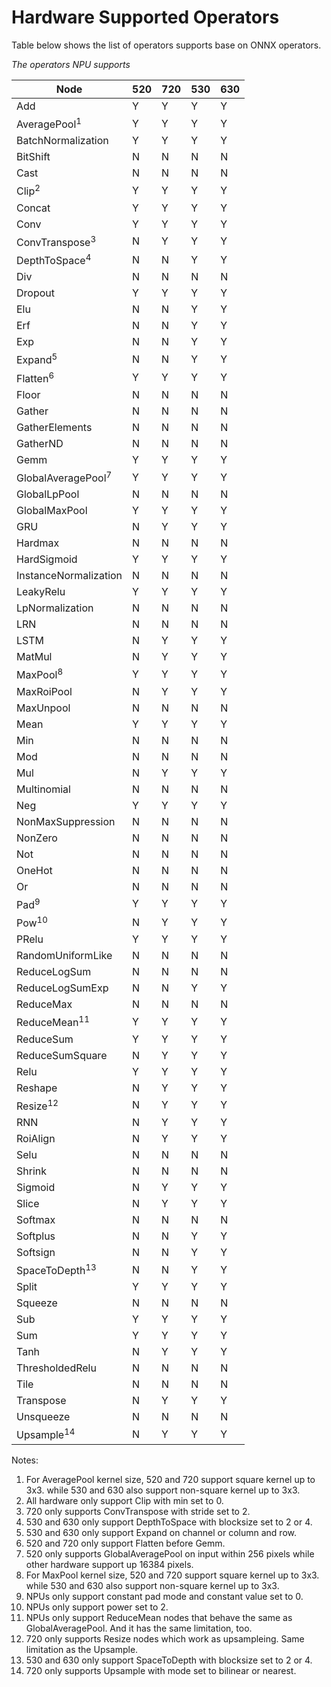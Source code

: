 # Hardware Supported Operators

Table below shows the list of operators supports base on ONNX operators.

*The operators NPU supports*

| Node                          | 520 | 720 | 530 | 630 |
| ----------------------------- | --- | --- | --- | --- |
| Add                           |  Y  |  Y  |  Y  |  Y  |
| AveragePool<sup>1</sup>       |  Y  |  Y  |  Y  |  Y  |
| BatchNormalization            |  Y  |  Y  |  Y  |  Y  |
| BitShift                      |  N  |  N  |  N  |  N  |
| Cast                          |  N  |  N  |  N  |  N  |
| Clip<sup>2</sup>              |  Y  |  Y  |  Y  |  Y  |
| Concat                        |  Y  |  Y  |  Y  |  Y  |
| Conv                          |  Y  |  Y  |  Y  |  Y  |
| ConvTranspose<sup>3</sup>     |  N  |  Y  |  Y  |  Y  |
| DepthToSpace<sup>4</sup>      |  N  |  N  |  Y  |  Y  |
| Div                           |  N  |  N  |  N  |  N  |
| Dropout                       |  Y  |  Y  |  Y  |  Y  |
| Elu                           |  N  |  N  |  Y  |  Y  |
| Erf                           |  N  |  N  |  Y  |  Y  |
| Exp                           |  N  |  N  |  Y  |  Y  |
| Expand<sup>5</sup>            |  N  |  N  |  Y  |  Y  |
| Flatten<sup>6</sup>           |  Y  |  Y  |  Y  |  Y  |
| Floor                         |  N  |  N  |  N  |  N  |
| Gather                        |  N  |  N  |  N  |  N  |
| GatherElements                |  N  |  N  |  N  |  N  |
| GatherND                      |  N  |  N  |  N  |  N  |
| Gemm                          |  Y  |  Y  |  Y  |  Y  |
| GlobalAveragePool<sup>7</sup> |  Y  |  Y  |  Y  |  Y  |
| GlobalLpPool                  |  N  |  N  |  N  |  N  |
| GlobalMaxPool                 |  Y  |  Y  |  Y  |  Y  |
| GRU                           |  N  |  Y  |  Y  |  Y  |
| Hardmax                       |  N  |  N  |  N  |  N  |
| HardSigmoid                   |  Y  |  Y  |  Y  |  Y  |
| InstanceNormalization         |  N  |  N  |  N  |  N  |
| LeakyRelu                     |  Y  |  Y  |  Y  |  Y  |
| LpNormalization               |  N  |  N  |  N  |  N  |
| LRN                           |  N  |  N  |  N  |  N  |
| LSTM                          |  N  |  Y  |  Y  |  Y  |
| MatMul                        |  N  |  Y  |  Y  |  Y  |
| MaxPool<sup>8</sup>           |  Y  |  Y  |  Y  |  Y  |
| MaxRoiPool                    |  N  |  Y  |  Y  |  Y  |
| MaxUnpool                     |  N  |  N  |  N  |  N  |
| Mean                          |  Y  |  Y  |  Y  |  Y  |
| Min                           |  N  |  N  |  N  |  N  |
| Mod                           |  N  |  N  |  N  |  N  |
| Mul                           |  N  |  Y  |  Y  |  Y  |
| Multinomial                   |  N  |  N  |  N  |  N  |
| Neg                           |  Y  |  Y  |  Y  |  Y  |
| NonMaxSuppression             |  N  |  N  |  N  |  N  |
| NonZero                       |  N  |  N  |  N  |  N  |
| Not                           |  N  |  N  |  N  |  N  |
| OneHot                        |  N  |  N  |  N  |  N  |
| Or                            |  N  |  N  |  N  |  N  |
| Pad<sup>9</sup>               |  Y  |  Y  |  Y  |  Y  |
| Pow<sup>10</sup>              |  N  |  Y  |  Y  |  Y  |
| PRelu                         |  Y  |  Y  |  Y  |  Y  |
| RandomUniformLike             |  N  |  N  |  N  |  N  |
| ReduceLogSum                  |  N  |  N  |  N  |  N  |
| ReduceLogSumExp               |  N  |  N  |  Y  |  Y  |
| ReduceMax                     |  N  |  N  |  N  |  N  |
| ReduceMean<sup>11</sup>       |  Y  |  Y  |  Y  |  Y  |
| ReduceSum                     |  Y  |  Y  |  Y  |  Y  |
| ReduceSumSquare               |  N  |  Y  |  Y  |  Y  |
| Relu                          |  Y  |  Y  |  Y  |  Y  |
| Reshape                       |  N  |  Y  |  Y  |  Y  |
| Resize<sup>12</sup>           |  N  |  Y  |  Y  |  Y  |
| RNN                           |  N  |  Y  |  Y  |  Y  |
| RoiAlign                      |  N  |  Y  |  Y  |  Y  |
| Selu                          |  N  |  N  |  N  |  N  |
| Shrink                        |  N  |  N  |  N  |  N  |
| Sigmoid                       |  N  |  Y  |  Y  |  Y  |
| Slice                         |  N  |  Y  |  Y  |  Y  |
| Softmax                       |  N  |  N  |  N  |  N  |
| Softplus                      |  N  |  N  |  Y  |  Y  |
| Softsign                      |  N  |  N  |  Y  |  Y  |
| SpaceToDepth<sup>13</sup>     |  N  |  N  |  Y  |  Y  |
| Split                         |  Y  |  Y  |  Y  |  Y  |
| Squeeze                       |  N  |  N  |  N  |  N  |
| Sub                           |  Y  |  Y  |  Y  |  Y  |
| Sum                           |  Y  |  Y  |  Y  |  Y  |
| Tanh                          |  N  |  Y  |  Y  |  Y  |
| ThresholdedRelu               |  N  |  N  |  N  |  N  |
| Tile                          |  N  |  N  |  N  |  N  |
| Transpose                     |  N  |  Y  |  Y  |  Y  |
| Unsqueeze                     |  N  |  N  |  N  |  N  |
| Upsample<sup>14</sup>         |  N  |  Y  |  Y  |  Y  |

Notes:

1. For AveragePool kernel size, 520 and 720 support square kernel up to 3x3. while 530 and 630 also support non-square kernel up to 3x3.
2. All hardware only support Clip with min set to 0.
3. 720 only supports ConvTranspose with stride set to 2.
4. 530 and 630 only support DepthToSpace with blocksize set to 2 or 4.
5. 530 and 630 only support Expand on channel or column and row.
6. 520 and 720 only support Flatten before Gemm.
7. 520 only supports GlobalAveragePool on input within 256 pixels while other hardware support up 16384 pixels.
8. For MaxPool kernel size, 520 and 720 support square kernel up to 3x3. while 530 and 630 also support non-square kernel up to 3x3.
9. NPUs only support constant pad mode and constant value set to 0.
10. NPUs only support power set to 2.
11. NPUs only support ReduceMean nodes that behave the same as GlobalAveragePool. And it has the same limitation, too.
12. 720 only supports Resize nodes which work as upsampleing. Same limitation as the Upsample.
13. 530 and 630 only support SpaceToDepth with blocksize set to 2 or 4.
14. 720 only supports Upsample with mode set to bilinear or nearest.

